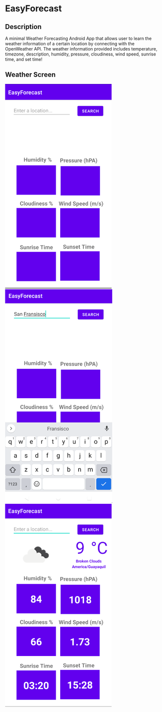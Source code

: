 # EasyForecast

## Description
A minimal Weather Forecasting Android App that allows user to learn the weather information of a certain location by connecting with the OpenWeather API. The weather information provided includes temperature, timezone, description, humidity, pressure, cloudiness, wind speed, sunrise time, and set time!

## Weather Screen
![Home Page](https://github.com/vinod-kanigicherla/EasyForecast/blob/master/images/EasyForecast%20HomeScreen.png)
<br />
![Home Page with Name](https://github.com/vinod-kanigicherla/EasyForecast/blob/master/images/EasyForecast%20TypingCityIN.png)
<br />
![Home Page with Weather Information](https://github.com/vinod-kanigicherla/EasyForecast/blob/master/images/EasyForecast%20Stats.png)
